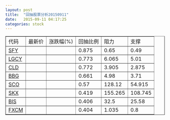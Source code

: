 ```yaml
---
layout: post
title:  "回抽股票分析20150911"
date:   2015-09-11 04:17:25
categories: stock
---
```

<script type="text/javascript">
var stockList = []
stockList.push('gb_sfy');
stockList.push('gb_lgcy');
stockList.push('gb_cld');
stockList.push('gb_bbg');
stockList.push('gb_sco');
stockList.push('gb_skx');
stockList.push('gb_bis');
stockList.push('gb_fxcm');
</script>
<table border="1">
 <tr>
 <td>代码</td>
 <td>最新价</td>
 <td>涨跌幅(%)</td>
 <td>回抽比例</td>
 <td>阻力</td>
 <td>支撑</td>
</tr>
  <tr id="sfy">
  <td><a href="http://stock.finance.sina.com.cn/usstock/quotes/SFY.html" target="_blank">SFY</a></td><td></td><td></td><td>0.875</td><td>0.65</td><td>0.49</td></tr>
  <tr id="lgcy">
  <td><a href="http://stock.finance.sina.com.cn/usstock/quotes/LGCY.html" target="_blank">LGCY</a></td><td></td><td></td><td>0.773</td><td>6.065</td><td>5.01</td></tr>
  <tr id="cld">
  <td><a href="http://stock.finance.sina.com.cn/usstock/quotes/CLD.html" target="_blank">CLD</a></td><td></td><td></td><td>0.772</td><td>3.905</td><td>2.875</td></tr>
  <tr id="bbg">
  <td><a href="http://stock.finance.sina.com.cn/usstock/quotes/BBG.html" target="_blank">BBG</a></td><td></td><td></td><td>0.661</td><td>4.98</td><td>3.71</td></tr>
  <tr id="sco">
  <td><a href="http://stock.finance.sina.com.cn/usstock/quotes/SCO.html" target="_blank">SCO</a></td><td></td><td></td><td>0.57</td><td>128.12</td><td>54.915</td></tr>
  <tr id="skx">
  <td><a href="http://stock.finance.sina.com.cn/usstock/quotes/SKX.html" target="_blank">SKX</a></td><td></td><td></td><td>0.419</td><td>155.265</td><td>108.745</td></tr>
  <tr id="bis">
  <td><a href="http://stock.finance.sina.com.cn/usstock/quotes/BIS.html" target="_blank">BIS</a></td><td></td><td></td><td>0.406</td><td>32.5</td><td>25.58</td></tr>
  <tr id="fxcm">
  <td><a href="http://stock.finance.sina.com.cn/usstock/quotes/FXCM.html" target="_blank">FXCM</a></td><td></td><td></td><td>0.404</td><td>1.035</td><td>0.8</td></tr>
</table>
